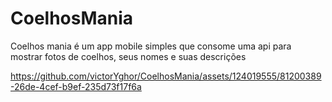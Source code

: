 # CoelhosMania
Coelhos mania é um app mobile simples que consome uma api para mostrar fotos de coelhos, seus nomes e suas descrições



https://github.com/victorYghor/CoelhosMania/assets/124019555/81200389-26de-4cef-b9ef-235d73f17f6a



